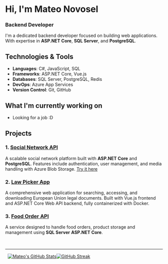 # Hi, I'm Mateo Novosel
### Backend Developer

I'm a dedicated backend developer focused on building web applications. With expertise in **ASP.NET Core**, **SQL Server**, and **PostgreSQL**.

## Technologies & Tools

- **Languages**: C#, JavaScript, SQL
- **Frameworks**: ASP.NET Core, Vue.js
- **Databases**: SQL Server, PostgreSQL, Redis
- **DevOps**: Azure App Services
- **Version Control**: Git, GitHub

## What I'm currently working on

- Looking for a job :D
<!--- Enhancing my skills with **cloud technologies** and **microservices architecture**.-->

## Projects

### 1. [Social Network API](https://github.com/novosel2/snetapi)
A scalable social network platform built with **ASP.NET Core** and **PostgreSQL**. Features include authentication, user management, and media handling with Azure Blob Storage. <a href="https://zavrsni-snet.vercel.app" target="_blank">Try it here</a>

### 2. [Law Picker App](https://github.com/novosel2/lawpicker-app)
A comprehensive web application for searching, accessing, and downloading European Union legal documents. Built with Vue.js frontend and ASP.NET Core Web API backend, fully containerized with Docker.

### 3. [Food Order API](https://github.com/novosel2/foodorderapi)
A service designed to handle food orders, product storage and management using **SQL Server** **ASP.NET Core**.

<br />
<hr />

&nbsp;&nbsp;[![Mateo's GitHub Stats](https://github-readme-stats.vercel.app/api?username=novosel2&show_icons=true&theme=radical&border_radius=0)](https://github.com/anuraghazra/github-readme-stats)[![GitHub Streak](https://github-readme-streak-stats-peach-tau.vercel.app?user=novosel2&theme=radical&border_radius=0&card_width=364)](https://git.io/streak-stats)

<!--
**novosel2/novosel2** is a ✨ _special_ ✨ repository because its `README.md` (this file) appears on your GitHub profile.

Here are some ideas to get you started:

- 🔭 I’m currently working on ...
- 🌱 I’m currently learning ...
- 👯 I’m looking to collaborate on ...
- 🤔 I’m looking for help with ...
- 💬 Ask me about ...
- 📫 How to reach me: ...
- 😄 Pronouns: ...
- ⚡ Fun fact: ....
-->
